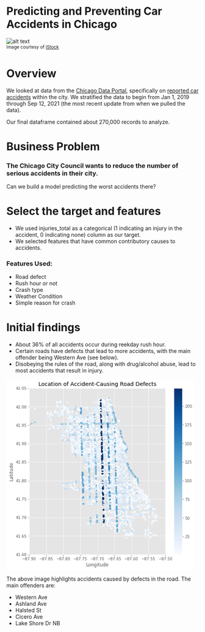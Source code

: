 # Predicting and Preventing Car Accidents in Chicago

<img src="https://media.istockphoto.com/photos/chicago-cityscape-lake-michigan-at-night-picture-id1061183982?k=20&m=1061183982&s=612x612&w=0&h=ce_C2_2ZEqxjApQRhVJzAAgHcyJ8XlVD_nDuFS9Xodo=" alt="alt text" width="1000" height="450"><br>
<sup> Image courtesy of [iStock](https://www.istockphoto.com/search/2/image?phrase=chicago+skyline)<sub>
  
# Overview
We looked at data from the [Chicago Data Portal](https://data.cityofchicago.org/), specifically on [reported car accidents](https://data.cityofchicago.org/Transportation/Traffic-Crashes-Crashes/85ca-t3if) within the city. We stratified the data to begin from Jan 1, 2019 through Sep 12, 2021 (the most recent update from when we pulled the data).<br>
  
Our final dataframe contained about 270,000 records to analyze.
  
# Business Problem
### The Chicago City Council wants to reduce the number of serious accidents in their city.<br>
  Can we build a model predicting the worst accidents there?<br>
  
# Select the target and features<br>
  * We used injuries_total as a categorical (1 indicating an injury in the accident, 0 indicating none) column as our target.<br>
  * We selected features that have common contributory causes to accidents.<br>
### Features Used:<br>
  * Road defect
  * Rush hour or not
  * Crash type
  * Weather Condition
  * Simple reason for crash<br>

# Initial findings
  * About 36% of all accidents occur during reekday rush hour.
  * Certain roads have defects that lead to more accidents, with the main offender being Western Ave (see below).
  * Disobeying the rules of the road, along with drug/alcohol abuse, lead to most accidents that result in injury.<br>
  
<img src="images/chitown_map.png" align="center"><br>
  
The above image highlights accidents caused by defects in the road. The main offenders are:<br>
  * Western Ave
  * Ashland Ave
  * Halsted St
  * Cicero Ave
  * Lake Shore Dr NB

